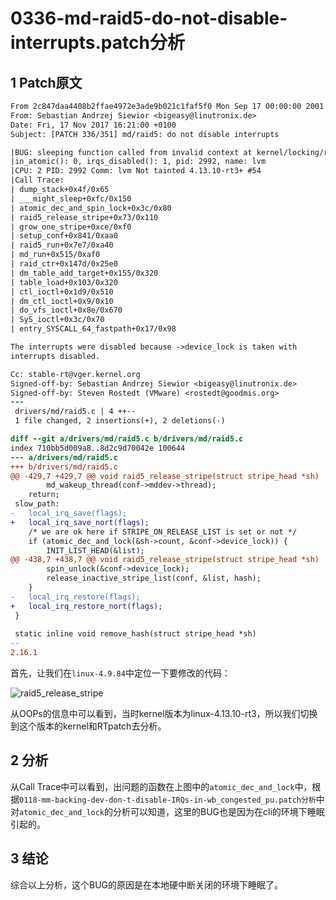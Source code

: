 # 0336-md-raid5-do-not-disable-interrupts.patch分析

## 1 Patch原文

```patch
From 2c847daa4408b2ffae4972e3ade9b021c1faf5f0 Mon Sep 17 00:00:00 2001
From: Sebastian Andrzej Siewior <bigeasy@linutronix.de>
Date: Fri, 17 Nov 2017 16:21:00 +0100
Subject: [PATCH 336/351] md/raid5: do not disable interrupts

|BUG: sleeping function called from invalid context at kernel/locking/rtmutex.c:974
|in_atomic(): 0, irqs_disabled(): 1, pid: 2992, name: lvm
|CPU: 2 PID: 2992 Comm: lvm Not tainted 4.13.10-rt3+ #54
|Call Trace:
| dump_stack+0x4f/0x65
| ___might_sleep+0xfc/0x150
| atomic_dec_and_spin_lock+0x3c/0x80
| raid5_release_stripe+0x73/0x110
| grow_one_stripe+0xce/0xf0
| setup_conf+0x841/0xaa0
| raid5_run+0x7e7/0xa40
| md_run+0x515/0xaf0
| raid_ctr+0x147d/0x25e0
| dm_table_add_target+0x155/0x320
| table_load+0x103/0x320
| ctl_ioctl+0x1d9/0x510
| dm_ctl_ioctl+0x9/0x10
| do_vfs_ioctl+0x8e/0x670
| SyS_ioctl+0x3c/0x70
| entry_SYSCALL_64_fastpath+0x17/0x98

The interrupts were disabled because ->device_lock is taken with
interrupts disabled.

Cc: stable-rt@vger.kernel.org
Signed-off-by: Sebastian Andrzej Siewior <bigeasy@linutronix.de>
Signed-off-by: Steven Rostedt (VMware) <rostedt@goodmis.org>
---
 drivers/md/raid5.c | 4 ++--
 1 file changed, 2 insertions(+), 2 deletions(-)

diff --git a/drivers/md/raid5.c b/drivers/md/raid5.c
index 710bb5d009a8..8d2c9d70042e 100644
--- a/drivers/md/raid5.c
+++ b/drivers/md/raid5.c
@@ -429,7 +429,7 @@ void raid5_release_stripe(struct stripe_head *sh)
 		md_wakeup_thread(conf->mddev->thread);
 	return;
 slow_path:
-	local_irq_save(flags);
+	local_irq_save_nort(flags);
 	/* we are ok here if STRIPE_ON_RELEASE_LIST is set or not */
 	if (atomic_dec_and_lock(&sh->count, &conf->device_lock)) {
 		INIT_LIST_HEAD(&list);
@@ -438,7 +438,7 @@ void raid5_release_stripe(struct stripe_head *sh)
 		spin_unlock(&conf->device_lock);
 		release_inactive_stripe_list(conf, &list, hash);
 	}
-	local_irq_restore(flags);
+	local_irq_restore_nort(flags);
 }
 
 static inline void remove_hash(struct stripe_head *sh)
-- 
2.16.1
```

首先，让我们在`linux-4.9.84`中定位一下要修改的代码：

![raid5_release_stripe](http://oy60g0sqx.bkt.clouddn.com/2018-04-15-raid5_release_stripe.png)

从OOPs的信息中可以看到，当时kernel版本为linux-4.13.10-rt3，所以我们切换到这个版本的kernel和RTpatch去分析。

## 2 分析

从Call Trace中可以看到，出问题的函数在上图中的`atomic_dec_and_lock`中，根据`0118-mm-backing-dev-don-t-disable-IRQs-in-wb_congested_pu.patch分析`中对`atomic_dec_and_lock`的分析可以知道，这里的BUG也是因为在cli的环境下睡眠引起的。

## 3 结论

综合以上分析，这个BUG的原因是在本地硬中断关闭的环境下睡眠了。

